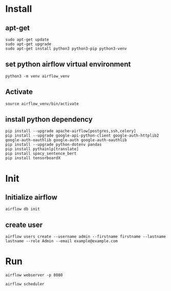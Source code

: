 
# Install
## apt-get
```
sudo apt-get update
sudo apt-get upgrade
sudo apt-get install python3 python3-pip python3-venv
```
## set python airflow virtual environment 
```
python3 -m venv airflow_venv
```
## Activate
```
source airflow_venv/bin/activate
```
## install python dependency
```
pip install --upgrade apache-airflow[postgres,ssh,celery]
pip install --upgrade google-api-python-client google-auth-httplib2 google-auth-oauthlib google-auth google-auth-oauthlib
pip install --upgrade python-dotenv pandas
pip install pythainlp[translate]
pip install spacy_sentence_bert
pip install tensorboardX
```

# Init
## Initialize airflow
```
airflow db init
```
## create user
```
airflow users create --username admin --firstname firstname --lastname lastname --role Admin --email example@example.com
```

# Run
```
airflow webserver -p 8080
```

```
airflow scheduler
```

